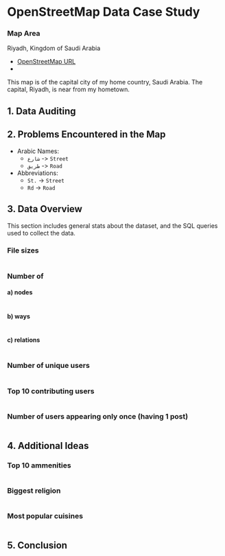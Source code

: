 
# OpenStreetMap Data Case Study

### Map Area
Riyadh, Kingdom of Saudi Arabia

- [OpenStreetMap URL](https://www.openstreetmap.org/export#map=18/26.30400/50.19602)
- 

This map is of the capital city of my home country, Saudi Arabia. The capital, Riyadh, is near from my hometown.


## 1. Data Auditing

## 2. Problems Encountered in the Map

- Arabic Names:
    - `شارع` -> `Street`
    - `طريق` -> `Road`
- Abbreviations:
    - `St.` -> `Street`
    - `Rd` -> `Road`

## 3. Data Overview
This section includes general stats about the dataset, and the SQL queries used to collect the data.

### File sizes
```
```

### Number of
#### a) nodes
```
```

#### b) ways
```
```

#### c) relations
```
```

### Number of unique users
```
```

### Top 10 contributing users
```
```

### Number of users appearing only once (having 1 post)
```
```


## 4. Additional Ideas

### Top 10 ammenities
```
```

### Biggest religion
```
```

### Most popular cuisines
```
```


## 5. Conclusion

